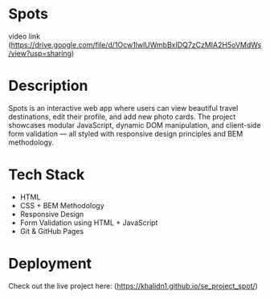 # Spots
video link (https://drive.google.com/file/d/1Ocw1lwlUWmbBxIDQ7zCzMIA2H5oVMdWs/view?usp=sharing)

# Description
Spots is an interactive web app where users can view beautiful travel destinations, edit their profile, and add new photo cards. The project showcases modular JavaScript, dynamic DOM manipulation, and client-side form validation — all styled with responsive design principles and BEM methodology.

# Tech Stack
- HTML
- CSS + BEM Methodology
- Responsive Design
- Form Validation using HTML + JavaScript
- Git & GitHub Pages

# Deployment 
Check out the live project here:
(https://khalidn1.github.io/se_project_spot/)